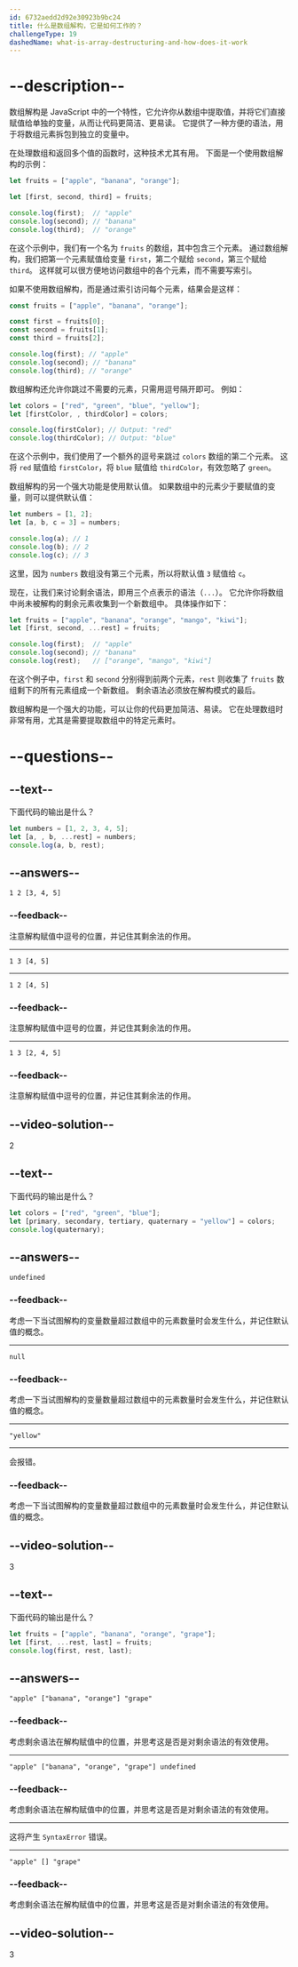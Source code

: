 ```yaml
---
id: 6732aedd2d92e30923b9bc24
title: 什么是数组解构，它是如何工作的？
challengeType: 19
dashedName: what-is-array-destructuring-and-how-does-it-work
---
```


# --description--

数组解构是 JavaScript 中的一个特性，它允许你从数组中提取值，并将它们直接赋值给单独的变量，从而让代码更简洁、更易读。 它提供了一种方便的语法，用于将数组元素拆包到独立的变量中。

在处理数组和返回多个值的函数时，这种技术尤其有用。 下面是一个使用数组解构的示例：

```js
let fruits = ["apple", "banana", "orange"];

let [first, second, third] = fruits;

console.log(first);  // "apple"
console.log(second); // "banana"
console.log(third);  // "orange"
```

在这个示例中，我们有一个名为 `fruits` 的数组，其中包含三个元素。 通过数组解构，我们把第一个元素赋值给变量 `first`，第二个赋给 `second`，第三个赋给 `third`。 这样就可以很方便地访问数组中的各个元素，而不需要写索引。

如果不使用数组解构，而是通过索引访问每个元素，结果会是这样：

```js
const fruits = ["apple", "banana", "orange"];

const first = fruits[0];
const second = fruits[1];
const third = fruits[2];

console.log(first); // "apple"
console.log(second); // "banana"
console.log(third); // "orange"
```

数组解构还允许你跳过不需要的元素，只需用逗号隔开即可。 例如：

```js
let colors = ["red", "green", "blue", "yellow"];
let [firstColor, , thirdColor] = colors;

console.log(firstColor); // Output: "red"
console.log(thirdColor); // Output: "blue"
```

在这个示例中，我们使用了一个额外的逗号来跳过 `colors` 数组的第二个元素。 这将 `red` 赋值给 `firstColor`，将 `blue` 赋值给 `thirdColor`，有效忽略了 `green`。

数组解构的另一个强大功能是使用默认值。 如果数组中的元素少于要赋值的变量，则可以提供默认值：

```js
let numbers = [1, 2];
let [a, b, c = 3] = numbers;

console.log(a); // 1
console.log(b); // 2
console.log(c); // 3
```

这里，因为 `numbers` 数组没有第三个元素，所以将默认值 `3` 赋值给 `c`。

现在，让我们来讨论剩余语法，即用三个点表示的语法（`...`）。 它允许你将数组中尚未被解构的剩余元素收集到一个新数组中。 具体操作如下：

```js
let fruits = ["apple", "banana", "orange", "mango", "kiwi"];
let [first, second, ...rest] = fruits;

console.log(first);  // "apple"
console.log(second); // "banana"
console.log(rest);   // ["orange", "mango", "kiwi"]
```

在这个例子中，`first` 和 `second` 分别得到前两个元素，`rest` 则收集了 `fruits` 数组剩下的所有元素组成一个新数组。 剩余语法必须放在解构模式的最后。

数组解构是一个强大的功能，可以让你的代码更加简洁、易读。 它在处理数组时非常有用，尤其是需要提取数组中的特定元素时。

# --questions--

## --text--

下面代码的输出是什么？

```js
let numbers = [1, 2, 3, 4, 5];
let [a, , b, ...rest] = numbers;
console.log(a, b, rest);
```

## --answers--

`1 2 [3, 4, 5]`

### --feedback--

注意解构赋值中逗号的位置，并记住其剩余法的作用。

---

`1 3 [4, 5]`

---

`1 2 [4, 5]`

### --feedback--

注意解构赋值中逗号的位置，并记住其剩余法的作用。

---

`1 3 [2, 4, 5]`

### --feedback--

注意解构赋值中逗号的位置，并记住其剩余法的作用。

## --video-solution--

2

## --text--

下面代码的输出是什么？

```js
let colors = ["red", "green", "blue"];
let [primary, secondary, tertiary, quaternary = "yellow"] = colors;
console.log(quaternary);
```

## --answers--

`undefined`

### --feedback--

考虑一下当试图解构的变量数量超过数组中的元素数量时会发生什么，并记住默认值的概念。

---

`null`

### --feedback--

考虑一下当试图解构的变量数量超过数组中的元素数量时会发生什么，并记住默认值的概念。

---

`"yellow"`

---

会报错。

### --feedback--

考虑一下当试图解构的变量数量超过数组中的元素数量时会发生什么，并记住默认值的概念。

## --video-solution--

3

## --text--

下面代码的输出是什么？

```js
let fruits = ["apple", "banana", "orange", "grape"];
let [first, ...rest, last] = fruits;
console.log(first, rest, last);
```

## --answers--

`"apple" ["banana", "orange"] "grape"`

### --feedback--

考虑剩余语法在解构赋值中的位置，并思考这是否是对剩余语法的有效使用。

---

`"apple" ["banana", "orange", "grape"] undefined`

### --feedback--

考虑剩余语法在解构赋值中的位置，并思考这是否是对剩余语法的有效使用。

---

这将产生 `SyntaxError` 错误。

---

`"apple" [] "grape"`

### --feedback--

考虑剩余语法在解构赋值中的位置，并思考这是否是对剩余语法的有效使用。

## --video-solution--

3
